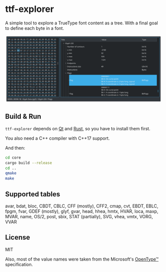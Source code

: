 # ttf-explorer

A simple tool to explore a TrueType font content as a tree.
With a final goal to define each byte in a font.

![](.github/screenshot.png)

## Build & Run

`ttf-explorer` depends on [Qt](https://www.qt.io/download-qt-installer)
and [Rust](https://www.rust-lang.org/tools/install),
so you have to install them first.

You also need a C++ compiler with C++17 support.

And then:

```bash
cd core
cargo build --release
cd ..
qmake
make
```

## Supported tables

avar,
bdat,
bloc,
CBDT,
CBLC,
CFF (mostly),
CFF2,
cmap,
cvt,
EBDT,
EBLC,
fpgm,
fvar,
GDEF (mostly),
glyf,
gvar,
head,
hhea,
hmtx,
HVAR,
loca,
maxp,
MVAR,
name,
OS/2,
post,
sbix,
STAT (partially),
SVG,
vhea,
vmtx,
VORG,
VVAR

## License

MIT

Also, most of the value names were taken from the Microsoft's
[OpenType™](https://docs.microsoft.com/en-us/typography/opentype/spec/) specification.
